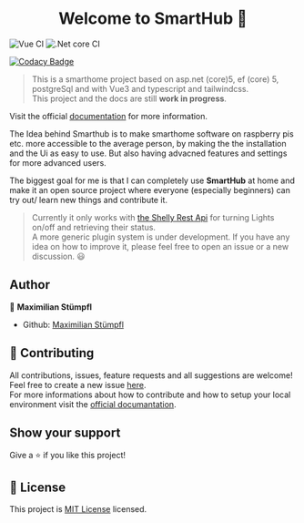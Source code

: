<h1 align="center">Welcome to SmartHub 👋</h1>

![Vue CI](https://github.com/SmartHub-Io/SmartHub/workflows/Vue%20CI/badge.svg)
![.Net core CI](https://github.com/SmartHub-Io/SmartHub/workflows/.Net%20core%20CI/badge.svg)

[![Codacy Badge](https://app.codacy.com/project/badge/Grade/18e1a3445e9b4152ade6be916f8bae0c)](https://www.codacy.com/gh/SmartHub-Io/SmartHub?utm_source=github.com&amp;utm_medium=referral&amp;utm_content=SmartHub-Io/SmartHub&amp;utm_campaign=Badge_Grade)

> This is a smarthome project based on asp.net (core)5, ef (core) 5, postgreSql and with Vue3 and typescript and tailwindcss.  
> This project and the docs are still __work in progress__.

Visit the official [documentation](https://smarthub-io.github.io/SmartHub-Docs/) for more information.

The Idea behind Smarthub is to make smarthome software on raspberry pis etc. more accessible to the average person, by making the the installation and the Ui as easy to use.
But also having advacned features and settings for more advanced users.

The biggest goal for me is that I can completely use __SmartHub__ at home and make it an open source project where everyone (especially beginners) can try out/ learn new things and contribute it.

> Currently it only works with [the Shelly Rest Api](https://shelly-api-docs.shelly.cloud/) for turning Lights on/off and retrieving their status.  
> A more generic plugin system is under development. If you have any idea on how to improve it, please feel free to open an issue or a new discussion. 😃

## Author

👤 **Maximilian Stümpfl**

* Github: [Maximilian Stümpfl](https://github.com/lTimeless)

## 🤝 Contributing

All contributions, issues, feature requests and all suggestions are welcome!<br />Feel free to create a new issue [here](https://github.com/SmartHub-Io/SmartHub/issues).  
For more informations about how to contribute and how to setup your local environment visit the [official documantation](https://smarthub-io.github.io/SmartHub-Docs/docs/how-to-contribute/#any-enhancementsbugsetc-you-see).
## Show your support

Give a ⭐️ if you like this project!

## 📝 License

This project is [MIT License](https://github.com/SmartHub-Io/SmartHub/blob/master/LICENSE) licensed.
